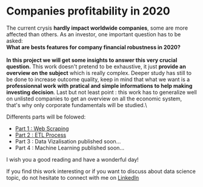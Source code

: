 # Companies profitability in 2020
The current crysis **hardly impact worldwide companies**, some are more affected than others. As an investor, one important question has to be asked:\
**What are bests features for company financial robustness in 2020?**\
\
**In this project we will get some insights to answer this very crucial question.** This work doesn't pretend to be exhaustive, it just **provide an overview on the subject** which is really complex. Deeper study has still to be done to increase outcome quality, keep in mind that what we want is a **professionnal work with pratical and simple informations to help making investing decision**. Last but not least point : this work has to generalize well on unlisted companies to get an overview on all the economic system, that's why only corporate fundamentals will be studied.\

Differents parts will be folowed:
* [Part 1 : Web Scraping](https://github.com/JClappe/Corporates_profitability_2020/tree/master/Part1_Web_Scrapping)
* [Part 2 : ETL Process](https://github.com/JClappe/Corporates_profitability_2020/tree/master/Part2_ETL_Process)
* Part 3 : Data Vizalisation published soon...
* Part 4 : Machine Learning published soon...


I wish you a good reading and have a wonderful day!

If you find this work interesting or if you want to discuss about data science topic, do not hesitate to connect with me on [LinkedIn](https://www.linkedin.com/in/jerome-clappe-3997b8149/)
